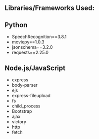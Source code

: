 



## Libraries/Frameworks Used:

## Python
- SpeechRecognition==3.8.1
- moviepy==1.0.3
- jsonschema==3.2.0
- requests==2.25.0

## Node.js/JavaScript
- express
- body-parser
- ejs
- express-fileupload
- fs
- child_process
- Bootstrap
- ajax
- victory
- http
- fetch

